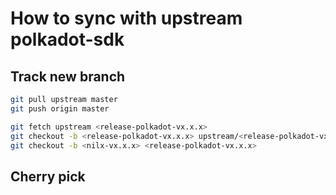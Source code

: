 # How to sync with upstream polkadot-sdk

## Track new branch

```bash
git pull upstream master
git push origin master

git fetch upstream <release-polkadot-vx.x.x>
git checkout -b <release-polkadot-vx.x.x> upstream/<release-polkadot-vx.x.x>
git checkout -b <nilx-vx.x.x> <release-polkadot-vx.x.x>
```

## Cherry pick
